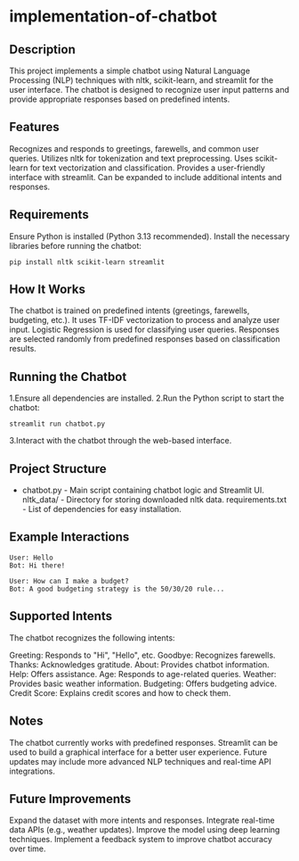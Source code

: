 # implementation-of-chatbot
## Description
This project implements a simple chatbot using Natural Language Processing (NLP) techniques with nltk, scikit-learn, and streamlit for the user interface. The chatbot is designed to recognize user input patterns and provide appropriate responses based on predefined intents.
## Features
Recognizes and responds to greetings, farewells, and common user queries.
Utilizes nltk for tokenization and text preprocessing.
Uses scikit-learn for text vectorization and classification.
Provides a user-friendly interface with streamlit.
Can be expanded to include additional intents and responses.
## Requirements
Ensure Python is installed (Python 3.13 recommended). Install the necessary libraries before running the chatbot:
```
pip install nltk scikit-learn streamlit
```
## How It Works
The chatbot is trained on predefined intents (greetings, farewells, budgeting, etc.).
It uses TF-IDF vectorization to process and analyze user input.
Logistic Regression is used for classifying user queries.
Responses are selected randomly from predefined responses based on classification results.
## Running the Chatbot
1.Ensure all dependencies are installed.
2.Run the Python script to start the chatbot:
```
streamlit run chatbot.py
```
3.Interact with the chatbot through the web-based interface.
## Project Structure
* chatbot.py - Main script containing chatbot logic and Streamlit UI.
nltk_data/ - Directory for storing downloaded nltk data.
requirements.txt - List of dependencies for easy installation.
## Example Interactions
```
User: Hello
Bot: Hi there!

User: How can I make a budget?
Bot: A good budgeting strategy is the 50/30/20 rule...
```
## Supported Intents
The chatbot recognizes the following intents:

Greeting: Responds to "Hi", "Hello", etc.
Goodbye: Recognizes farewells.
Thanks: Acknowledges gratitude.
About: Provides chatbot information.
Help: Offers assistance.
Age: Responds to age-related queries.
Weather: Provides basic weather information.
Budgeting: Offers budgeting advice.
Credit Score: Explains credit scores and how to check them.
## Notes
The chatbot currently works with predefined responses.
Streamlit can be used to build a graphical interface for a better user experience.
Future updates may include more advanced NLP techniques and real-time API integrations.
## Future Improvements
Expand the dataset with more intents and responses.
Integrate real-time data APIs (e.g., weather updates).
Improve the model using deep learning techniques.
Implement a feedback system to improve chatbot accuracy over time.
